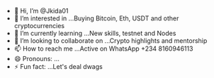 - 👋 Hi, I’m @Jkida01
- 👀 I’m interested in ...Buying Bitcoin, Eth, USDT and other cryptocurrencies
- 🌱 I’m currently learning ...New skills, testnet and Nodes 
- 💞️ I’m looking to collaborate on ...Crypto highlights and mentorship 
- 📫 How to reach me ...Active on WhatsApp +234 8160946113
- 😄 Pronouns: ...
- ⚡ Fun fact: ...Let's deal dwags

<!---
Jkida01/Jkida01 is a ✨ special ✨ repository because its `README.md` (this file) appears on your GitHub profile.
You can click the Preview link to take a look at your changes.
--->
